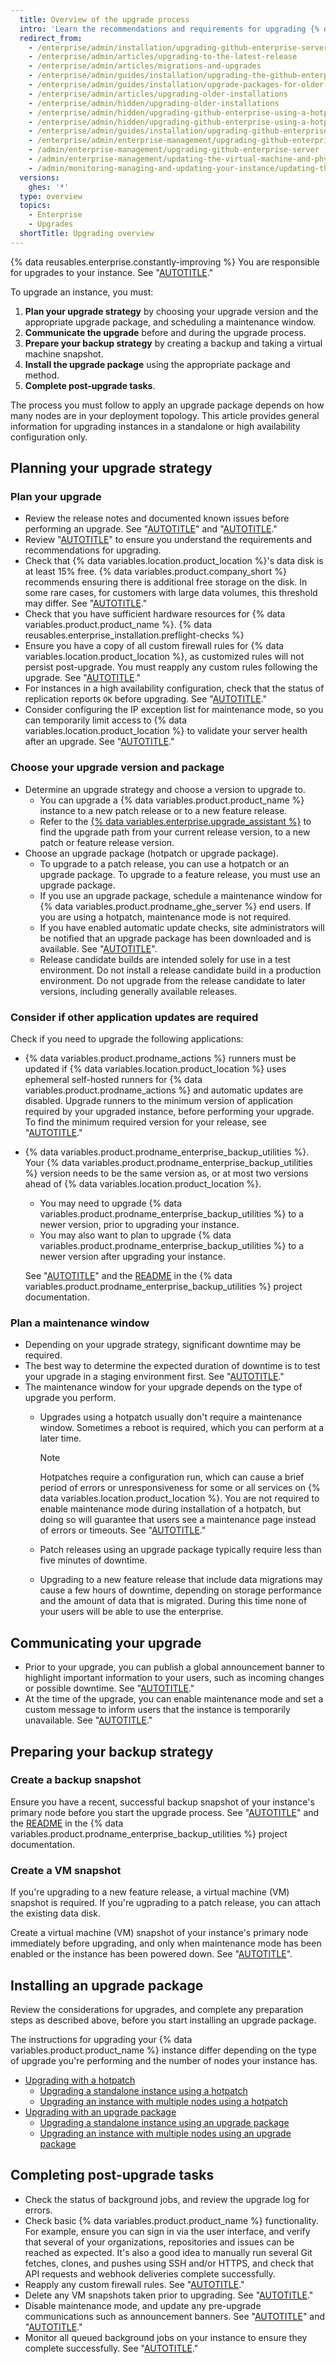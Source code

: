 ```yaml
---
  title: Overview of the upgrade process
  intro: 'Learn the recommendations and requirements for upgrading {% data variables.product.product_name %}, so you can plan and test your upgrade strategy.'
  redirect_from:
    - /enterprise/admin/installation/upgrading-github-enterprise-server
    - /enterprise/admin/articles/upgrading-to-the-latest-release
    - /enterprise/admin/articles/migrations-and-upgrades
    - /enterprise/admin/guides/installation/upgrading-the-github-enterprise-virtual-machine
    - /enterprise/admin/guides/installation/upgrade-packages-for-older-releases
    - /enterprise/admin/articles/upgrading-older-installations
    - /enterprise/admin/hidden/upgrading-older-installations
    - /enterprise/admin/hidden/upgrading-github-enterprise-using-a-hotpatch-early-access-program
    - /enterprise/admin/hidden/upgrading-github-enterprise-using-a-hotpatch
    - /enterprise/admin/guides/installation/upgrading-github-enterprise
    - /enterprise/admin/enterprise-management/upgrading-github-enterprise-server
    - /admin/enterprise-management/upgrading-github-enterprise-server
    - /admin/enterprise-management/updating-the-virtual-machine-and-physical-resources/upgrading-github-enterprise-server
    - /admin/monitoring-managing-and-updating-your-instance/updating-the-virtual-machine-and-physical-resources/upgrading-github-enterprise-server
  versions:
    ghes: '*'
  type: overview
  topics:
    - Enterprise
    - Upgrades
  shortTitle: Upgrading overview
---
```


{% data reusables.enterprise.constantly-improving %} You are responsible for upgrades to your instance. See "[AUTOTITLE](/admin/overview/about-upgrades-to-new-releases)."

To upgrade an instance, you must:
1. **Plan your upgrade strategy** by choosing your upgrade version and the appropriate upgrade package, and scheduling a maintenance window.
1. **Communicate the upgrade** before and during the upgrade process.
1. **Prepare your backup strategy** by creating a backup and taking a virtual machine snapshot.
1. **Install the upgrade package** using the appropriate package and method.
1. **Complete post-upgrade tasks**.

The process you must follow to apply an upgrade package depends on how many nodes are in your deployment topology. This article provides general information for upgrading instances in a standalone or high availability configuration only.

## Planning your upgrade strategy

### Plan your upgrade

* Review the release notes and documented known issues before performing an upgrade. See "[AUTOTITLE](/admin/release-notes)" and "[AUTOTITLE](/admin/upgrading-your-instance/troubleshooting-upgrades/known-issues-with-upgrades-to-your-instance)."
* Review "[AUTOTITLE](/admin/enterprise-management/updating-the-virtual-machine-and-physical-resources/upgrade-requirements)" to ensure you understand the requirements and recommendations for upgrading.
* Check that {% data variables.location.product_location %}'s data disk is at least 15% free. {% data variables.product.company_short %} recommends ensuring there is additional free storage on the disk. In some rare cases, for customers with large data volumes, this threshold may differ. See "[AUTOTITLE](/admin/monitoring-managing-and-updating-your-instance/updating-the-virtual-machine-and-physical-resources/increasing-storage-capacity)."
* Check that you have sufficient hardware resources for {% data variables.product.product_name %}. {% data reusables.enterprise_installation.preflight-checks %}
* Ensure you have a copy of all custom firewall rules for {% data variables.location.product_location %}, as customized rules will not persist post-upgrade. You must reapply any custom rules following the upgrade. See "[AUTOTITLE](/admin/configuring-settings/configuring-network-settings/configuring-built-in-firewall-rules)."
* For instances in a high availability configuration, check that the status of replication reports `OK` before upgrading. See "[AUTOTITLE](/admin/monitoring-and-managing-your-instance/configuring-high-availability/monitoring-a-high-availability-configuration)."
* Consider configuring the IP exception list for maintenance mode, so you can temporarily limit access to {% data variables.location.product_location %} to validate your server health after an upgrade. See "[AUTOTITLE](/admin/administering-your-instance/configuring-maintenance-mode/enabling-and-scheduling-maintenance-mode)."

### Choose your upgrade version and package

* Determine an upgrade strategy and choose a version to upgrade to.
  * You can upgrade a {% data variables.product.product_name %} instance to a new patch release or to a new feature release.
  * Refer to the [{% data variables.enterprise.upgrade_assistant %}](https://support.github.com/enterprise/server-upgrade) to find the upgrade path from your current release version, to a new patch or feature release version.
* Choose an upgrade package (hotpatch or upgrade package).
  * To upgrade to a patch release, you can use a hotpatch or an upgrade package. To upgrade to a feature release, you must use an upgrade package.
  * If you use an upgrade package, schedule a maintenance window for {% data variables.product.prodname_ghe_server %} end users. If you are using a hotpatch, maintenance mode is not required.
  * If you have enabled automatic update checks, site administrators will be notified that an upgrade package has been downloaded and is available. See "[AUTOTITLE](/admin/upgrading-your-instance/preparing-to-upgrade/enabling-automatic-update-checks)".
  * Release candidate builds are intended solely for use in a test environment. Do not install a release candidate build in a production environment. Do not upgrade from the release candidate to later versions, including generally available releases.

### Consider if other application updates are required

Check if you need to upgrade the following applications:

* {% data variables.product.prodname_actions %} runners must be updated if {% data variables.location.product_location %} uses ephemeral self-hosted runners for {% data variables.product.prodname_actions %} and automatic updates are disabled. Upgrade runners to the minimum version of application required by your upgraded instance, before performing your upgrade. To find the minimum required version for your release, see "[AUTOTITLE](/admin/all-releases#minimum-github-actions-runner-application-versions)."
* {% data variables.product.prodname_enterprise_backup_utilities %}. Your {% data variables.product.prodname_enterprise_backup_utilities %} version needs to be the same version as, or at most two versions ahead of {% data variables.location.product_location %}.
  * You may need to upgrade {% data variables.product.prodname_enterprise_backup_utilities %} to a newer version, prior to upgrading your instance.
  * You may also want to plan to upgrade {% data variables.product.prodname_enterprise_backup_utilities %} to a newer version after upgrading your instance.

   See "[AUTOTITLE](/admin/backing-up-and-restoring-your-instance/configuring-backups-on-your-instance)" and the [README](https://github.com/github/backup-utils#readme) in the {% data variables.product.prodname_enterprise_backup_utilities %} project documentation.

### Plan a maintenance window

* Depending on your upgrade strategy, significant downtime may be required.
* The best way to determine the expected duration of downtime is to test your upgrade in a staging environment first. See "[AUTOTITLE](/admin/installing-your-enterprise-server/setting-up-a-github-enterprise-server-instance/setting-up-a-staging-instance)."
* The maintenance window for your upgrade depends on the type of upgrade you perform.
  * Upgrades using a hotpatch usually don't require a maintenance window. Sometimes a reboot is required, which you can perform at a later time.

    > [!NOTE]
    > Hotpatches require a configuration run, which can cause a brief period of errors or unresponsiveness for some or all services on {% data variables.location.product_location %}. You are not required to enable maintenance mode during installation of a hotpatch, but doing so will guarantee that users see a maintenance page instead of errors or timeouts. See "[AUTOTITLE](/admin/configuration/configuring-your-enterprise/enabling-and-scheduling-maintenance-mode)."
  * Patch releases using an upgrade package typically require less than five minutes of downtime.
  * Upgrading to a new feature release that include data migrations may cause a few hours of downtime, depending on storage performance and the amount of data that is migrated. During this time none of your users will be able to use the enterprise.

## Communicating your upgrade

* Prior to your upgrade, you can publish a global announcement banner to highlight important information to your users, such as incoming changes or possible downtime. See "[AUTOTITLE](/admin/user-management/managing-users-in-your-enterprise/customizing-user-messages-for-your-enterprise#creating-a-global-announcement-banner)."
* At the time of the upgrade, you can enable maintenance mode and set a custom message to inform users that the instance is temporarily unavailable. See "[AUTOTITLE](/admin/configuration/configuring-your-enterprise/enabling-and-scheduling-maintenance-mode)."

## Preparing your backup strategy

### Create a backup snapshot

Ensure you have a recent, successful backup snapshot of your instance's primary node before you start the upgrade process. See "[AUTOTITLE](/admin/backing-up-and-restoring-your-instance/configuring-backups-on-your-instance)" and the [README](https://github.com/github/backup-utils#readme) in the {% data variables.product.prodname_enterprise_backup_utilities %} project documentation.

### Create a VM snapshot

If you're upgrading to a new feature release, a virtual machine (VM) snapshot is required. If you're ugprading to a patch release, you can attach the existing data disk.

Create a virtual machine (VM) snapshot of your instance's primary node immediately before upgrading, and only when maintenance mode has been enabled or the instance has been powered down. See "[AUTOTITLE](/admin/upgrading-your-instance/preparing-to-upgrade/taking-a-snapshot)".

## Installing an upgrade package

Review the considerations for upgrades, and complete any preparation steps as described above, before you start installing an upgrade package.

The instructions for upgrading your {% data variables.product.product_name %} instance differ depending on the type of upgrade you're performing and the number of nodes your instance has.

* [Upgrading with a hotpatch](/admin/upgrading-your-instance/performing-an-upgrade/upgrading-with-a-hotpatch#upgrading-with-a-hotpatch)
  * [Upgrading a standalone instance using a hotpatch](/admin/upgrading-your-instance/performing-an-upgrade/upgrading-with-a-hotpatch#upgrading-a-standalone-instance-using-a-hotpatch)
  * [Upgrading an instance with multiple nodes using a hotpatch](/admin/upgrading-your-instance/performing-an-upgrade/upgrading-with-a-hotpatch#upgrading-an-instance-with-multiple-nodes-using-a-hotpatch)
* [Upgrading with an upgrade package](/admin/upgrading-your-instance/performing-an-upgrade/upgrading-with-an-upgrade-package#upgrading-with-an-upgrade-package)
  * [Upgrading a standalone instance using an upgrade package](/admin/upgrading-your-instance/performing-an-upgrade/upgrading-with-an-upgrade-package#upgrading-a-standalone-instance-using-an-upgrade-package)
  * [Upgrading an instance with multiple nodes using an upgrade package](/admin/upgrading-your-instance/performing-an-upgrade/upgrading-with-an-upgrade-package#upgrading-an-instance-with-multiple-nodes-using-an-upgrade-package)

## Completing post-upgrade tasks

* Check the status of background jobs, and review the upgrade log for errors.
* Check basic {% data variables.product.product_name %} functionality. For example, ensure you can sign in via the user interface, and verify that several of your organizations, repositories and issues can be reached as expected. It's also a good idea to manually run several Git fetches, clones, and pushes using SSH and/or HTTPS, and check that API requests and webhook deliveries complete successfully.
* Reapply any custom firewall rules. See "[AUTOTITLE](/admin/configuring-settings/configuring-network-settings/configuring-built-in-firewall-rules)."
* Delete any VM snapshots taken prior to upgrading. See "[AUTOTITLE](/admin/upgrading-your-instance/preparing-to-upgrade/taking-a-snapshot)."
* Disable maintenance mode, and update any pre-upgrade communications such as announcement banners. See "[AUTOTITLE](/admin/user-management/managing-users-in-your-enterprise/customizing-user-messages-for-your-enterprise#creating-a-global-announcement-banner)" and "[AUTOTITLE](/admin/configuration/configuring-your-enterprise/enabling-and-scheduling-maintenance-mode)."
* Monitor all queued background jobs on your instance to ensure they complete successfully. See "[AUTOTITLE](/admin/administering-your-instance/administering-your-instance-from-the-command-line/command-line-utilities)."

